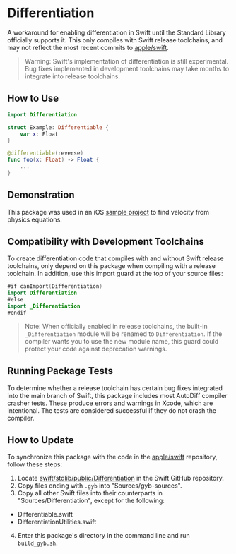 # Differentiation

A workaround for enabling differentiation in Swift until the Standard Library officially supports it. This only compiles with Swift release toolchains, and may not reflect the most recent commits to [apple/swift](https://github.com/apple/swift/tree/main/stdlib/public/Differentiation).

> Warning: Swift's implementation of differentiation is still experimental. Bug fixes implemented in development toolchains may take months to integrate into release toolchains.

## How to Use

```swift
import Differentiation

struct Example: Differentiable {
    var x: Float
}

@differentiable(reverse)
func foo(x: Float) -> Float {
    ...
}
```

## Demonstration

This package was used in an iOS [sample project](https://github.com/philipturner/differentiation-ios-demo) to find velocity from physics equations.

## Compatibility with Development Toolchains

To create differentiation code that compiles with and without Swift release toolchains, only depend on this package when compiling with a release toolchain. In addition, use this import guard at the top of your source files:

```swift
#if canImport(Differentiation)
import Differentiation
#else
import _Differentiation
#endif
```

> Note: When officially enabled in release toolchains, the built-in `_Differentiation` module will be renamed to `Differentiation`. If the compiler wants you to use the new module name, this guard could protect your code against deprecation warnings.

## Running Package Tests

To determine whether a release toolchain has certain bug fixes integrated into the main branch of Swift, this package includes most AutoDiff compiler crasher tests. These produce errors and warnings in Xcode, which are intentional. The tests are considered successful if they do not crash the compiler.

## How to Update

To synchronize this package with the code in the [apple/swift](https://github.com/apple/swift) repository, follow these steps:
1. Locate [swift/stdlib/public/Differentiation](https://github.com/apple/swift/tree/main/stdlib/public/Differentiation) in the Swift GitHub repository.
2. Copy files ending with `.gyb` into "Sources/gyb-sources".
3. Copy all other Swift files into their counterparts in "Sources/Differentiation", except for the following:
- Differentiable.swift
- DifferentiationUtilities.swift
4. Enter this package's directory in the command line and run `build_gyb.sh`.
